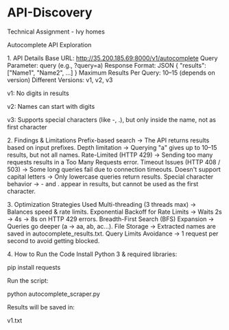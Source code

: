 # API-Discovery
Technical Assignment - Ivy homes

Autocomplete API Exploration

1️. API Details
Base URL: http://35.200.185.69:8000/v1/autocomplete
Query Parameter: query (e.g., ?query=a)
Response Format: JSON { "results": ["Name1", "Name2", ...] }
Maximum Results Per Query: 10–15 (depends on version)
Different Versions: v1, v2, v3

v1: No digits in results

v2: Names can start with digits

v3: Supports special characters (like -, .), but only inside the name, not as first character

2️. Findings & Limitations
Prefix-based search → The API returns results based on input prefixes.
Depth limitation → Querying "a" gives up to 10–15 results, but not all names.
Rate-Limited (HTTP 429) → Sending too many requests results in a Too Many Requests error.
Timeout Issues (HTTP 408 / 503) → Some long queries fail due to connection timeouts.
Doesn't support capital letters → Only lowercase queries return results.
Special character behavior → - and . appear in results, but cannot be used as the first character.

3️. Optimization Strategies Used
Multi-threading (3 threads max) → Balances speed & rate limits.
Exponential Backoff for Rate Limits → Waits 2s → 4s → 8s on HTTP 429 errors.
Breadth-First Search (BFS) Expansion → Queries go deeper (a → aa, ab, ac...).
File Storage → Extracted names are saved in autocomplete_results.txt.
Query Limits Avoidance → 1 request per second to avoid getting blocked.

4️. How to Run the Code
Install Python 3 & required libraries:

pip install requests

Run the script:

python autocomplete_scraper.py

Results will be saved in:

v1.txt
